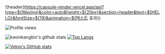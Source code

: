 ![header](https://capsule-render.vercel.app/api?type=${Waving}&color=auto&height=${20px}&section=header&text=${HELLO}&fontSize=${19}&animation=${텍스트 효과})

![Profile views](https://gpvc.arturio.dev/kwonkangbin)

![kwonkangbin's github stats](https://github-readme-stats.vercel.app/api?username=kwonkangbin&show_icons=true)
[![Top Langs](https://github-readme-stats.vercel.app/api/top-langs/?username=kwonkangbin&layout=compact)](https://github.com/anuraghazra/github-readme-stats)

[![Velog's GitHub stats](https://velog-readme-stats.vercel.app/api?name=kbk282655)](https://velog.io/@kbk282655)
